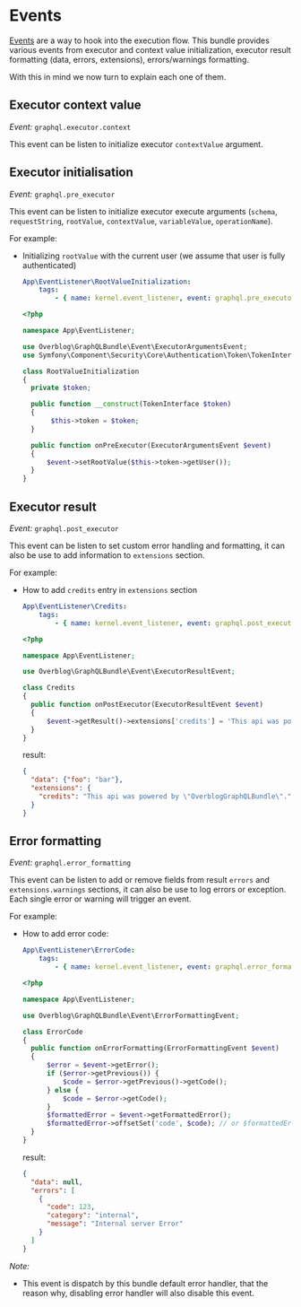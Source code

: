 Events
=========

[Events](http://symfony.com/doc/master/event_dispatcher.html) are a way to hook
into the execution flow. This bundle provides various events from executor
and context value initialization, executor result formatting (data, errors, extensions),
errors/warnings formatting.

With this in mind we now turn to explain each one of them.

Executor context value
----------------------

*Event:* `graphql.executor.context`

This event can be listen to initialize executor `contextValue` argument.


Executor initialisation
-----------------------

*Event:* `graphql.pre_executor`

This event can be listen to initialize executor execute arguments
(`schema`, `requestString`, `rootValue`, `contextValue`, `variableValue`, `operationName`).

For example:

* Initializing `rootValue` with the current user (we assume that user is fully authenticated)

    ```yaml
    App\EventListener\RootValueInitialization:
        tags:
            - { name: kernel.event_listener, event: graphql.pre_executor, method: onPreExecutor }
    ```

    ```php
  <?php

  namespace App\EventListener;

  use Overblog\GraphQLBundle\Event\ExecutorArgumentsEvent;
  use Symfony\Component\Security\Core\Authentication\Token\TokenInterface;

  class RootValueInitialization
  {
      private $token;

      public function __construct(TokenInterface $token)
      {
           $this->token = $token;
      }

      public function onPreExecutor(ExecutorArgumentsEvent $event)
      {
          $event->setRootValue($this->token->getUser());
      }
  }

Executor result
---------------

*Event:* `graphql.post_executor`

This event can be listen to set custom error handling and formatting, it can also be use to
add information to `extensions` section.

For example:

* How to add `credits` entry in `extensions` section

    ```yaml
    App\EventListener\Credits:
        tags:
            - { name: kernel.event_listener, event: graphql.post_executor, method: onPostExecutor }
    ```

    ```php
  <?php

  namespace App\EventListener;

  use Overblog\GraphQLBundle\Event\ExecutorResultEvent;

  class Credits
  {
      public function onPostExecutor(ExecutorResultEvent $event)
      {
          $event->getResult()->extensions['credits'] = 'This api was powered by "OverblogGraphQLBundle".';
      }
  }
  ```

  result:
  ```json
  {
    "data": {"foo": "bar"},
    "extensions": {
      "credits": "This api was powered by \"OverblogGraphQLBundle\"."
    }
  }
  ```

Error formatting
----------------

*Event:* `graphql.error_formatting`

This event can be listen to add or remove fields from result `errors` and `extensions.warnings`
sections, it can also be use to log errors or exception. Each single error or warning will trigger
an event.

For example:

* How to add error code:

    ```yaml
    App\EventListener\ErrorCode:
        tags:
            - { name: kernel.event_listener, event: graphql.error_formatting, method: onErrorFormatting }
    ```

    ```php
  <?php

  namespace App\EventListener;

  use Overblog\GraphQLBundle\Event\ErrorFormattingEvent;

  class ErrorCode
  {
      public function onErrorFormatting(ErrorFormattingEvent $event)
      {
          $error = $event->getError();
          if ($error->getPrevious()) {
              $code = $error->getPrevious()->getCode();
          } else {
              $code = $error->getCode();
          }
          $formattedError = $event->getFormattedError();
          $formattedError->offsetSet('code', $code); // or $formattedError['code'] = $code;
      }
  }
  ```

  result:
  ```json
  {
    "data": null,
    "errors": [
      {
        "code": 123,
        "category": "internal",
        "message": "Internal server Error"
      }
    ]
  }
  ```

*Note:*
- This event is dispatch by this bundle default error handler, that the reason why, disabling
error handler will also disable this event.
